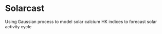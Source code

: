 # Solarcast
Using Gaussian process to model solar calcium HK indices to forecast solar activity cycle

